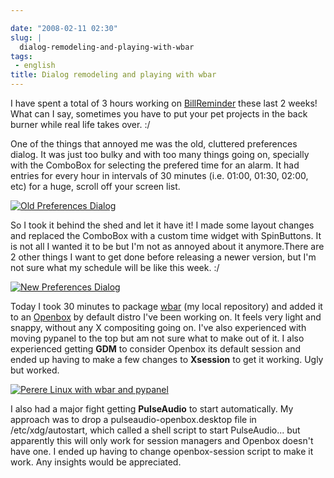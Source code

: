 ```yaml
---

date: "2008-02-11 02:30"
slug: |
  dialog-remodeling-and-playing-with-wbar
tags:
 - english
title: Dialog remodeling and playing with wbar
---
```


I have spent a total of 3 hours working on
[BillReminder](http://billreminder.gnulinuxbrasil.org/) these last 2
weeks! What can I say, sometimes you have to put your pet projects in
the back burner while real life takes over. :/

One of the things that annoyed me was the old, cluttered preferences
dialog. It was just too bulky and with too many things going on,
specially with the ComboBox for selecting the prefered time for an
alarm. It had entries for every hour in intervals of 30 minutes (i.e.
01:00, 01:30, 02:00, etc) for a huge, scroll off your screen list.

[![Old Preferences
Dialog](http://farm3.static.flickr.com/2152/2254574149_a11e85bac8_o.png)](http://www.flickr.com/photos/ogmaciel/2254574149/)

So I took it behind the shed and let it have it! I made some layout
changes and replaced the ComboBox with a custom time widget with
SpinButtons. It is not all I wanted it to be but I'm not as annoyed
about it anymore.There are 2 other things I want to get done before
releasing a newer version, but I'm not sure what my schedule will be
like this week. :/

[![New Preferences
Dialog](http://farm3.static.flickr.com/2055/2255356186_719bb260a2_o.png)](http://www.flickr.com/photos/ogmaciel/2255356186/)

Today I took 30 minutes to package
[wbar](http://freshmeat.net/projects/wbar/) (my local repository) and
added it to an [Openbox](http://www.icculus.org/openbox) by default
distro I've been working on. It feels very light and snappy, without any
X compositing going on. I've also experienced with moving pypanel to the
top but am not sure what to make out of it. I also experienced getting
**GDM** to consider Openbox its default session and ended up having to
make a few changes to **Xsession** to get it working. Ugly but worked.

[![Perere Linux with wbar and
pypanel](http://farm3.static.flickr.com/2039/2255962057_9e4722c96b.jpg)](http://www.flickr.com/photos/ogmaciel/2255962057/)

I also had a major fight getting **PulseAudio** to start automatically.
My approach was to drop a pulseaudio-openbox.desktop file in
/etc/xdg/autostart, which called a shell script to start PulseAudio...
but apparently this will only work for session managers and Openbox
doesn't have one. I ended up having to change openbox-session script to
make it work. Any insights would be appreciated.
